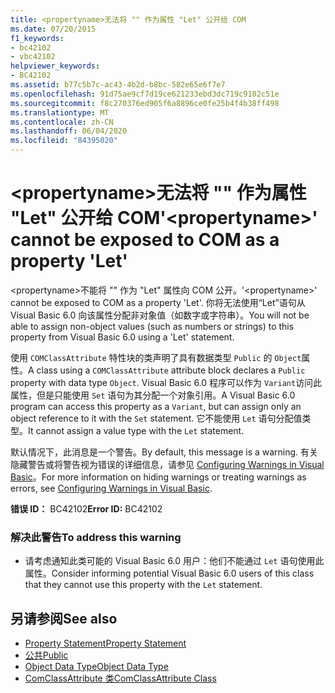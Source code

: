 ```yaml
---
title: <propertyname>无法将 "" 作为属性 "Let" 公开给 COM
ms.date: 07/20/2015
f1_keywords:
- bc42102
- vbc42102
helpviewer_keywords:
- BC42102
ms.assetid: b77c5b7c-ac43-4b2d-b8bc-582e65e6f7e7
ms.openlocfilehash: 91d75ae9cf7d19ce621233ebd3dc719c9102c51e
ms.sourcegitcommit: f8c270376ed905f6a8896ce0fe25b4f4b38ff498
ms.translationtype: MT
ms.contentlocale: zh-CN
ms.lasthandoff: 06/04/2020
ms.locfileid: "84395020"
---
```

# <a name="propertyname-cannot-be-exposed-to-com-as-a-property-let"></a><span data-ttu-id="ad5f3-102">\<propertyname>无法将 "" 作为属性 "Let" 公开给 COM</span><span class="sxs-lookup"><span data-stu-id="ad5f3-102">'\<propertyname>' cannot be exposed to COM as a property 'Let'</span></span>
<span data-ttu-id="ad5f3-103">\<propertyname>不能将 "" 作为 "Let" 属性向 COM 公开。</span><span class="sxs-lookup"><span data-stu-id="ad5f3-103">'\<propertyname>' cannot be exposed to COM as a property 'Let'.</span></span> <span data-ttu-id="ad5f3-104">你将无法使用“Let”语句从 Visual Basic 6.0 向该属性分配非对象值（如数字或字符串）。</span><span class="sxs-lookup"><span data-stu-id="ad5f3-104">You will not be able to assign non-object values (such as numbers or strings) to this property from Visual Basic 6.0 using a 'Let' statement.</span></span>  
  
 <span data-ttu-id="ad5f3-105">使用 `COMClassAttribute` 特性块的类声明了具有数据类型 `Public` 的 `Object`属性。</span><span class="sxs-lookup"><span data-stu-id="ad5f3-105">A class using a `COMClassAttribute` attribute block declares a `Public` property with data type `Object`.</span></span> <span data-ttu-id="ad5f3-106">Visual Basic 6.0 程序可以作为 `Variant`访问此属性，但是只能使用 `Set` 语句为其分配一个对象引用。</span><span class="sxs-lookup"><span data-stu-id="ad5f3-106">A Visual Basic 6.0 program can access this property as a `Variant`, but can assign only an object reference to it with the `Set` statement.</span></span> <span data-ttu-id="ad5f3-107">它不能使用 `Let` 语句分配值类型。</span><span class="sxs-lookup"><span data-stu-id="ad5f3-107">It cannot assign a value type with the `Let` statement.</span></span>  
  
 <span data-ttu-id="ad5f3-108">默认情况下，此消息是一个警告。</span><span class="sxs-lookup"><span data-stu-id="ad5f3-108">By default, this message is a warning.</span></span> <span data-ttu-id="ad5f3-109">有关隐藏警告或将警告视为错误的详细信息，请参见 [Configuring Warnings in Visual Basic](/visualstudio/ide/configuring-warnings-in-visual-basic)。</span><span class="sxs-lookup"><span data-stu-id="ad5f3-109">For more information on hiding warnings or treating warnings as errors, see [Configuring Warnings in Visual Basic](/visualstudio/ide/configuring-warnings-in-visual-basic).</span></span>  
  
 <span data-ttu-id="ad5f3-110">**错误 ID：** BC42102</span><span class="sxs-lookup"><span data-stu-id="ad5f3-110">**Error ID:** BC42102</span></span>  
  
### <a name="to-address-this-warning"></a><span data-ttu-id="ad5f3-111">解决此警告</span><span class="sxs-lookup"><span data-stu-id="ad5f3-111">To address this warning</span></span>  
  
- <span data-ttu-id="ad5f3-112">请考虑通知此类可能的 Visual Basic 6.0 用户：他们不能通过 `Let` 语句使用此属性。</span><span class="sxs-lookup"><span data-stu-id="ad5f3-112">Consider informing potential Visual Basic 6.0 users of this class that they cannot use this property with the `Let` statement.</span></span>  
  
## <a name="see-also"></a><span data-ttu-id="ad5f3-113">另请参阅</span><span class="sxs-lookup"><span data-stu-id="ad5f3-113">See also</span></span>

- [<span data-ttu-id="ad5f3-114">Property Statement</span><span class="sxs-lookup"><span data-stu-id="ad5f3-114">Property Statement</span></span>](../language-reference/statements/property-statement.md)
- [<span data-ttu-id="ad5f3-115">公共</span><span class="sxs-lookup"><span data-stu-id="ad5f3-115">Public</span></span>](../language-reference/modifiers/public.md)
- [<span data-ttu-id="ad5f3-116">Object Data Type</span><span class="sxs-lookup"><span data-stu-id="ad5f3-116">Object Data Type</span></span>](../language-reference/data-types/object-data-type.md)
- [<span data-ttu-id="ad5f3-117">ComClassAttribute 类</span><span class="sxs-lookup"><span data-stu-id="ad5f3-117">ComClassAttribute Class</span></span>](xref:Microsoft.VisualBasic.ComClassAttribute)
